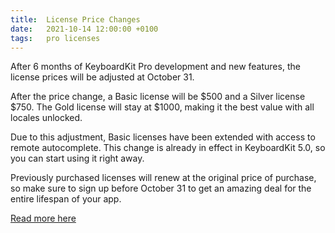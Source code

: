 ```yaml
---
title:  License Price Changes
date:   2021-10-14 12:00:00 +0100
tags:   pro licenses
---
```


After 6 months of KeyboardKit Pro development and new features, the license prices will be adjusted at October 31.

After the price change, a Basic license will be $500 and a Silver license $750. The Gold license will stay at $1000, making it the best value with all locales unlocked.

Due to this adjustment, Basic licenses have been extended with access to remote autocomplete. This change is already in effect in KeyboardKit 5.0, so you can start using it right away.

Previously purchased licenses will renew at the original price of purchase, so make sure to sign up before October 31 to get an amazing deal for the entire lifespan of your app.

[Read more here](/pro)